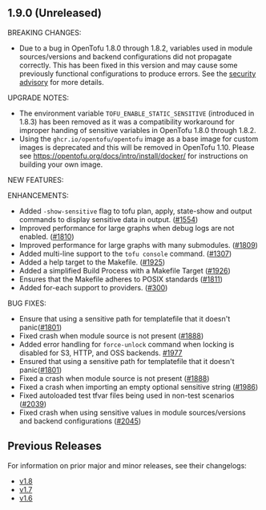 ## 1.9.0 (Unreleased)

BREAKING CHANGES:
* Due to a bug in OpenTofu 1.8.0 through 1.8.2, variables used in module sources/versions and backend configurations did not propagate correctly. This has been fixed in this version and may cause some previously functional configurations to produce errors. See the [security advisory](https://github.com/opentofu/opentofu/security/advisories/GHSA-wpr2-j6gr-pjw9) for more details.

UPGRADE NOTES:

* The environment variable `TOFU_ENABLE_STATIC_SENSITIVE` (introduced in 1.8.3) has been removed as it was a compatibility workaround for improper handing of sensitive variables in OpenTofu 1.8.0 through 1.8.2.
* Using the `ghcr.io/opentofu/opentofu` image as a base image for custom images is deprecated and this will be removed in OpenTofu 1.10. Please see https://opentofu.org/docs/intro/install/docker/ for instructions on building your own image.

NEW FEATURES:

ENHANCEMENTS:
* Added `-show-sensitive` flag to tofu plan, apply, state-show and output commands to display sensitive data in output. ([#1554](https://github.com/opentofu/opentofu/pull/1554))
* Improved performance for large graphs when debug logs are not enabled. ([#1810](https://github.com/opentofu/opentofu/pull/1810))
* Improved performance for large graphs with many submodules. ([#1809](https://github.com/opentofu/opentofu/pull/1809))
* Added multi-line support to the `tofu console` command. ([#1307](https://github.com/opentofu/opentofu/issues/1307))
* Added a help target to the Makefile. ([#1925](https://github.com/opentofu/opentofu/pull/1925))
* Added a simplified Build Process with a Makefile Target ([#1926](https://github.com/opentofu/opentofu/issues/1926))
* Ensures that the Makefile adheres to POSIX standards ([#1811](https://github.com/opentofu/opentofu/pull/1928))
* Added for-each support to providers. ([#300](https://github.com/opentofu/opentofu/issues/300))

BUG FIXES:
* Ensure that using a sensitive path for templatefile that it doesn't panic([#1801](https://github.com/opentofu/opentofu/issues/1801))
* Fixed crash when module source is not present ([#1888](https://github.com/opentofu/opentofu/pull/1888))
* Added error handling for `force-unlock` command when locking is disabled for S3, HTTP, and OSS backends. [#1977](https://github.com/opentofu/opentofu/pull/1977)
* Ensured that using a sensitive path for templatefile that it doesn't panic([#1801](https://github.com/opentofu/opentofu/issues/1801))
* Fixed a crash when module source is not present ([#1888](https://github.com/opentofu/opentofu/pull/1888))
* Fixed a crash when importing an empty optional sensitive string ([#1986](https://github.com/opentofu/opentofu/pull/1986))
* Fixed autoloaded test tfvar files being used in non-test scenarios ([#2039](https://github.com/opentofu/opentofu/pull/2039))
* Fixed crash when using sensitive values in module sources/versions and backend configurations ([#2045](https://github.com/opentofu/opentofu/pull/2045))

## Previous Releases

For information on prior major and minor releases, see their changelogs:

- [v1.8](https://github.com/opentofu/opentofu/blob/v1.8/CHANGELOG.md)
- [v1.7](https://github.com/opentofu/opentofu/blob/v1.7/CHANGELOG.md)
- [v1.6](https://github.com/opentofu/opentofu/blob/v1.6/CHANGELOG.md)
